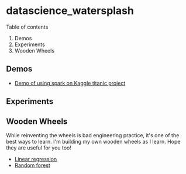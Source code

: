 # datascience_watersplash

Table of contents
1. Demos
2. Experiments
3. Wooden Wheels

## Demos

 - [Demo of using spark on Kaggle titanic project](demo/titanic_spark.ipynb)

## Experiments

## Wooden Wheels

While reinventing the wheels is bad engineering practice, 
it's one of the best ways to learn. I'm building my own wooden
wheels as I learn. Hope they are useful for you too!

 - [Linear regression](wooden_wheels/linear_regression.ipynb)
 - [Random forest](wooden_wheels/random_forest.ipynb)
